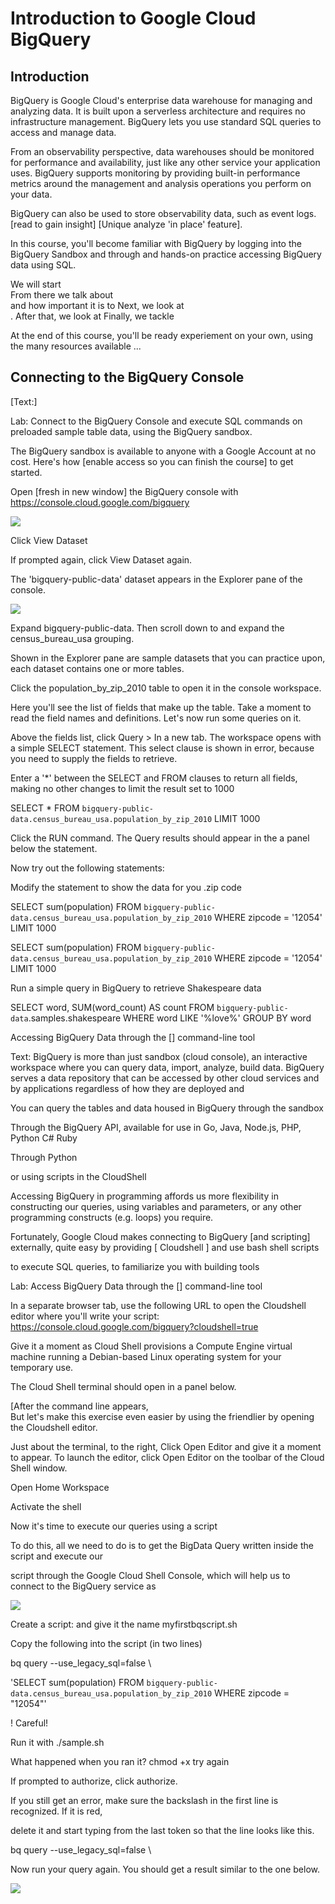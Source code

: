 # Introduction to Google Cloud BigQuery

## Introduction

BigQuery is Google Cloud's enterprise data warehouse for managing and analyzing data. It is built upon a serverless architecture and requires no infrastructure management. BigQuery lets you use standard SQL queries to access and manage data.  

From an observability perspective, data warehouses should be monitored for performance and availability, just like any other service your application uses. BigQuery supports monitoring by providing built-in performance metrics around the management and analysis operations you perform on your data. 

BigQuery can also be used to store observability data, such as event logs. [read to gain insight]  [Unique analyze 'in place' feature].  

In this course, you'll become familiar with BigQuery by logging into the BigQuery
Sandbox and through and hands-on practice accessing BigQuery data using SQL.  

We will start  
From there we talk about  
and how important it is to 
Next, we look at  
. After that, we look at 
 Finally, we tackle  
 
At the end of this course, you'll be ready experiement on your own, using the many resources available ...

## Connecting to the BigQuery Console 

[Text:]

Lab: Connect to the BigQuery Console and execute SQL commands on preloaded sample table data, using the BigQuery sandbox. 

 

The BigQuery sandbox is available to anyone with a Google Account at no cost. 
Here's how [enable access so you can finish the course]  to get started. 

 

Open [fresh in new window] the BigQuery console with https://console.cloud.google.com/bigquery 

![](/assets/images/BigQuery_Console_bd.png)

Click View Dataset 

If prompted again, click View Dataset again. 

The 'bigquery-public-data' dataset appears in the Explorer pane of the console. 

![](/assets/images/BQ_Explorer_bd.png)

 

 

Expand bigquery-public-data.  Then scroll down to and expand the census_bureau_usa grouping. 
 
Shown in the Explorer pane are sample datasets that you can practice upon, each dataset contains one or more tables. 
 
Click the population_by_zip_2010 table to open it in the console workspace.  

 

Here you'll see the list of fields that make up the table.  Take a moment to read the field names and definitions. Let's now run some queries on it.  

 

Above the fields list, click Query > In a new tab.  The workspace opens with a simple SELECT statement. This select clause is shown in error, because you need to supply the fields to retrieve. 
 
Enter a '*' between the SELECT and FROM clauses to return all fields, making no other changes to limit the result set to 1000 

SELECT * FROM `bigquery-public-data.census_bureau_usa.population_by_zip_2010` LIMIT 1000 

 

Click the RUN command. The Query results should appear in the a panel below the statement. 
 

Now try out the following statements: 

Modify the statement to show the data for you .zip code 

SELECT sum(population) FROM `bigquery-public-data.census_bureau_usa.population_by_zip_2010` WHERE zipcode = '12054' LIMIT 1000 

 

SELECT sum(population) FROM `bigquery-public-data.census_bureau_usa.population_by_zip_2010` WHERE zipcode = '12054' LIMIT 1000 

 
 
Run a simple query in BigQuery to retrieve Shakespeare data  

SELECT word, SUM(word_count) AS count FROM `bigquery-public-data`.samples.shakespeare WHERE word LIKE '%love%' GROUP BY word 

 

 
 

Accessing BigQuery Data through the [] command-line tool  

 

Text: BigQuery is more than just sandbox (cloud console), an interactive workspace where you can query data, import, analyze, build data. BigQuery serves a data repository that can be accessed  by other cloud services and by applications regardless of how they are deployed and   
  
You can query the tables and data housed in BigQuery through the sandbox  

Through the BigQuery API, available for use in Go, Java, Node.js, PHP, Python C# Ruby   

Through Python  

or using scripts in the CloudShell  
  

Accessing BigQuery in programming affords us more flexibility in constructing our queries, using variables and parameters, or any other programming constructs (e.g. loops) you require.  

 

Fortunately, Google Cloud makes connecting to BigQuery [and scripting] externally, quite easy by providing [  Cloudshell ] and use bash shell scripts 

to execute SQL queries, to familiarize you with building tools 

 

 

Lab: Access BigQuery Data through the [] command-line tool  

 

In a separate browser tab, use the following URL to open the Cloudshell editor where you'll write your script: https://console.cloud.google.com/bigquery?cloudshell=true 

 

Give it a moment as Cloud Shell provisions a Compute Engine virtual machine running a Debian-based Linux operating system for your temporary use.  

 

The Cloud Shell terminal should open in a panel below.  
 

[After the command line appears,  
But let's make this exercise even easier by using the friendlier  by opening the Cloudshell editor. 
 
Just about the terminal, to the right,  Click Open Editor and give it a moment to appear. 
To launch the editor, click  Open Editor on the toolbar of the Cloud Shell window. 

 
Open Home Workspace 

Activate the shell 

 
Now it's time to execute our queries using a script 
 
To do this, all we need to do is to get the BigData Query written inside the script and execute our 

script through the Google Cloud Shell Console, which will help us to connect to the BigQuery service as 

![](/assets/images/bq_query_new_file_bd.png)

Create a script: and give it the name myfirstbqscript.sh 

 

Copy the following into the script (in two lines) 

 

bq query --use_legacy_sql=false \ 

 'SELECT sum(population) FROM `bigquery-public-data.census_bureau_usa.population_by_zip_2010` WHERE zipcode = "12054"' 

 

! Careful! 

 

Run it with ./sample.sh 
 

What happened when you ran it? 
chmod +x 
try again 
 

If prompted to authorize, click authorize. 
 
If you still get an error, make sure the backslash in the first line is recognized. If it is red, 

delete it and start typing from the last token so that the line looks like this. 
 

bq query --use_legacy_sql=false \ 
 
Now run your query again. You should get a result similar to the one below. 

![](/assets/images/bq_sql_output_bd.png)
